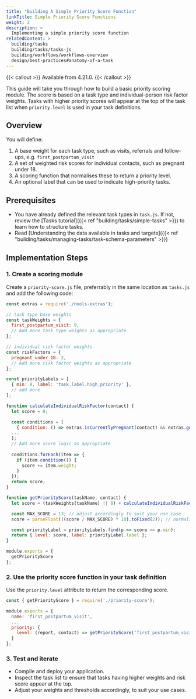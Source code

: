 ```yaml
---
title: "Building A Simple Priority Score Function"
linkTitle: Simple Priority Score Functions
weight: 2
description: >
  Implementing a simple priority score function
relatedContent: >
  building/tasks
  building/tasks/tasks-js
  building/workflows/workflows-overview
  design/best-practices#anatomy-of-a-task
---
```


{{< callout >}}
Available from 4.21.0.
{{< /callout >}}

This guide will take you through how to build a basic priority scoring module. The score is based on a task type and individual-person risk factor weights. Tasks with higher priority scores will appear at the top of the task list when `priority.level` is used in your task definitions.

## Overview

You will define:
1. A base weight for each task type, such as visits, referrals and follow-ups, e.g. `first_postpartum_visit`
2. A set of weighted risk scores for individual contacts, such as pregnant under 18.
3. A scoring function that normalises these to return a priority level.
4. An optional label that can be used to indicate high-priority tasks.

## Prerequisites

- You have already defined the relevant task types in `task.js`. If not, review the [Tasks tutorial]({{< ref "building/tasks/simple-tasks" >}}) to learn how to structure tasks.
- Read [Understanding the data available in tasks and targets]({{< ref "building/tasks/managing-tasks/task-schema-parameters" >}})

## Implementation Steps

### 1. Create a scoring module

Create a `priority-score.js` file, preferrably in the same location as `tasks.js` and add the following code:

```javascript
const extras = require('./nools-extras');

// task type base weights
const taskWeights = {
  first_postpartum_visit: 9,
  // Add more task type weights as appropriate
};

// individual risk factor weights
const riskFactors = {
  pregnant_under_18: 2,
  // Add more risk factor weights as appropriate
};

const priorityLabels = [
  { min: 8, label: 'task.label.high_priority' },
  // add more
];

function calculateIndividualRiskFactor(contact) {
  let score = 0;

  const conditions = [
    { condition: () => extras.isCurrentlyPregnant(contact) && extras.getPregnantWomanAge(contact) < 18, weight: riskFactors.pregnant_under_18 },
  ...
  ];
  // Add more score logic as appropriate
    
  conditions.forEach(item => {
    if (item.condition()) {
      score += item.weight;
    }
  });
  return score;
}

function getPriorityScore(taskName, contact) {
  let score = (taskWeights[taskName] || 0) + calculateIndividualRiskFactor(contact);

  const MAX_SCORE = 13; // adjust accordingly to suit your use case
  score = parseFloat(((score / MAX_SCORE) * 10).toFixed(2)); // normalized to a 0–10 scale

  const priorityLabel = priorityLabels.find(p => score >= p.min);
  return { level: score, label: priorityLabel.label };
}

module.exports = {
  getPriorityScore
};
```

### 2. Use the priority score function in your task definition

Use the `priority.level` attribute to return the corresponding score.

```javascript
const { getPriorityScore } = require('./priority-score');

module.exports = {
  name: 'first_postpartum_visit',
  ...
  priority: {
    level: (report, contact) => getPriorityScore('first_postpartum_visit', contact)
  }
};
```

### 3. Test and iterate

- Compile and deploy your application.
- Inspect the task list to ensure that tasks having higher weights and risk score appear at the top.
- Adjust your weights and thresholds accordingly, to suit your use cases.


